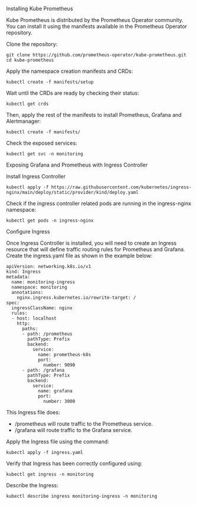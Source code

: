 Installing Kube Prometheus

Kube Prometheus is distributed by the Prometheus Operator community. You can install it using the manifests available in the Prometheus Operator repository.

Clone the repository:
```
git clone https://github.com/prometheus-operator/kube-prometheus.git
cd kube-prometheus
```

Apply the namespace creation manifests and CRDs:
```
kubectl create -f manifests/setup
```

Wait until the CRDs are ready by checking their status:
```
kubectl get crds
```

Then, apply the rest of the manifests to install Prometheus, Grafana and Alertmanager:
```
kubectl create -f manifests/
```

Check the exposed services:
```
kubectl get svc -n monitoring
```

Exposing Grafana and Prometheus with Ingress Controller

Install Ingress Controller
```
kubectl apply -f https://raw.githubusercontent.com/kubernetes/ingress-nginx/main/deploy/static/provider/kind/deploy.yaml
```

Check if the ingress controller related pods are running in the ingress-nginx namespace:
```
kubectl get pods -n ingress-nginx
```

Configure Ingress

Once Ingress Controller is installed, you will need to create an Ingress resource that will define traffic routing rules for Prometheus and Grafana. Create the ingress.yaml file as shown in the example below:
```
apiVersion: networking.k8s.io/v1
kind: Ingress
metadata:
  name: monitoring-ingress
  namespace: monitoring
  annotations:
    nginx.ingress.kubernetes.io/rewrite-target: /
spec:
  ingressClassName: nginx
  rules:
  - host: localhost
    http:
      paths:
      - path: /prometheus
        pathType: Prefix
        backend:
          service:
            name: prometheus-k8s
            port:
              number: 9090
      - path: /grafana
        pathType: Prefix
        backend:
          service:
            name: grafana
            port:
              number: 3000
```
This Ingress file does:
- /prometheus will route traffic to the Prometheus service.
- /grafana will route traffic to the Grafana service.

Apply the Ingress file using the command:
```
kubectl apply -f ingress.yaml
```

Verify that Ingress has been correctly configured using:
```
kubectl get ingress -n monitoring
```

Describe the Ingress:
```
kubectl describe ingress monitoring-ingress -n monitoring
```
